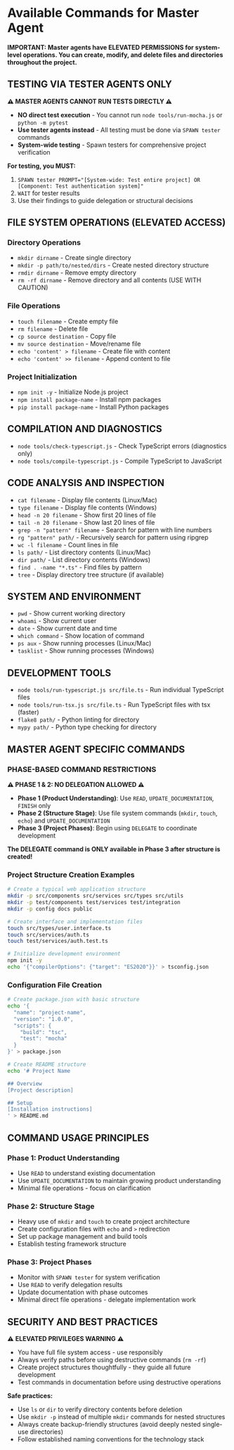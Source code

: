 # Available Commands for Master Agent

**IMPORTANT: Master agents have ELEVATED PERMISSIONS for system-level operations. You can create, modify, and delete files and directories throughout the project.**

## **TESTING VIA TESTER AGENTS ONLY**
**⚠️ MASTER AGENTS CANNOT RUN TESTS DIRECTLY ⚠️**

- **NO direct test execution** - You cannot run `node tools/run-mocha.js` or `python -m pytest`
- **Use tester agents instead** - All testing must be done via `SPAWN tester` commands
- **System-wide testing** - Spawn testers for comprehensive project verification

**For testing, you MUST:**
1. `SPAWN tester PROMPT="[System-wide: Test entire project] OR [Component: Test authentication system]"`
2. `WAIT` for tester results
3. Use their findings to guide delegation or structural decisions

## **FILE SYSTEM OPERATIONS (ELEVATED ACCESS)**

### Directory Operations
- `mkdir dirname` - Create single directory
- `mkdir -p path/to/nested/dirs` - Create nested directory structure  
- `rmdir dirname` - Remove empty directory
- `rm -rf dirname` - Remove directory and all contents (USE WITH CAUTION)

### File Operations  
- `touch filename` - Create empty file
- `rm filename` - Delete file
- `cp source destination` - Copy file
- `mv source destination` - Move/rename file
- `echo 'content' > filename` - Create file with content
- `echo 'content' >> filename` - Append content to file

### Project Initialization
- `npm init -y` - Initialize Node.js project
- `npm install package-name` - Install npm packages
- `pip install package-name` - Install Python packages

## **COMPILATION AND DIAGNOSTICS**
- `node tools/check-typescript.js` - Check TypeScript errors (diagnostics only)
- `node tools/compile-typescript.js` - Compile TypeScript to JavaScript

## **CODE ANALYSIS AND INSPECTION**
- `cat filename` - Display file contents (Linux/Mac)
- `type filename` - Display file contents (Windows)
- `head -n 20 filename` - Show first 20 lines of file
- `tail -n 20 filename` - Show last 20 lines of file
- `grep -n "pattern" filename` - Search for pattern with line numbers
- `rg "pattern" path/` - Recursively search for pattern using ripgrep
- `wc -l filename` - Count lines in file
- `ls path/` - List directory contents (Linux/Mac)
- `dir path/` - List directory contents (Windows)
- `find . -name "*.ts"` - Find files by pattern
- `tree` - Display directory tree structure (if available)

## **SYSTEM AND ENVIRONMENT**
- `pwd` - Show current working directory
- `whoami` - Show current user
- `date` - Show current date and time
- `which command` - Show location of command
- `ps aux` - Show running processes (Linux/Mac)
- `tasklist` - Show running processes (Windows)

## **DEVELOPMENT TOOLS**
- `node tools/run-typescript.js src/file.ts` - Run individual TypeScript files
- `node tools/run-tsx.js src/file.ts` - Run TypeScript files with tsx (faster)
- `flake8 path/` - Python linting for directory
- `mypy path/` - Python type checking for directory

## **MASTER AGENT SPECIFIC COMMANDS**

### **PHASE-BASED COMMAND RESTRICTIONS**

**⚠️ PHASE 1 & 2: NO DELEGATION ALLOWED ⚠️**
- **Phase 1 (Product Understanding)**: Use `READ`, `UPDATE_DOCUMENTATION`, `FINISH` only
- **Phase 2 (Structure Stage)**: Use file system commands (`mkdir`, `touch`, `echo`) and `UPDATE_DOCUMENTATION`
- **Phase 3 (Project Phases)**: Begin using `DELEGATE` to coordinate development

**The DELEGATE command is ONLY available in Phase 3 after structure is created!**

### Project Structure Creation Examples
```bash
# Create a typical web application structure
mkdir -p src/components src/services src/types src/utils
mkdir -p test/components test/services test/integration  
mkdir -p config docs public

# Create interface and implementation files
touch src/types/user.interface.ts
touch src/services/auth.ts
touch test/services/auth.test.ts

# Initialize development environment
npm init -y
echo '{"compilerOptions": {"target": "ES2020"}}' > tsconfig.json
```

### Configuration File Creation
```bash
# Create package.json with basic structure
echo '{
  "name": "project-name",
  "version": "1.0.0",
  "scripts": {
    "build": "tsc",
    "test": "mocha"
  }
}' > package.json

# Create README structure
echo '# Project Name

## Overview
[Project description]

## Setup
[Installation instructions]
' > README.md
```

## **COMMAND USAGE PRINCIPLES**

### Phase 1: Product Understanding
- Use `READ` to understand existing documentation
- Use `UPDATE_DOCUMENTATION` to maintain growing product understanding
- Minimal file operations - focus on clarification

### Phase 2: Structure Stage
- Heavy use of `mkdir` and `touch` to create project architecture
- Create configuration files with `echo` and `>` redirection
- Set up package management and build tools
- Establish testing framework structure

### Phase 3: Project Phases  
- Monitor with `SPAWN tester` for system verification
- Use `READ` to verify delegation results
- Update documentation with phase outcomes
- Minimal direct file operations - delegate implementation work

## **SECURITY AND BEST PRACTICES**

⚠️ **ELEVATED PRIVILEGES WARNING** ⚠️
- You have full file system access - use responsibly
- Always verify paths before using destructive commands (`rm -rf`)
- Create project structures thoughtfully - they guide all future development
- Test commands in documentation before using destructive operations

**Safe practices:**
- Use `ls` or `dir` to verify directory contents before deletion
- Use `mkdir -p` instead of multiple `mkdir` commands for nested structures
- Always create backup-friendly structures (avoid deeply nested single-use directories)
- Follow established naming conventions for the technology stack 